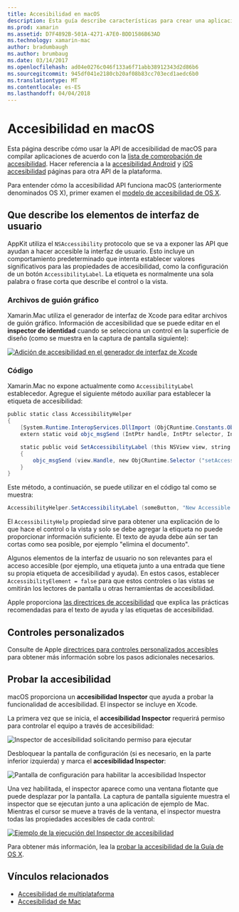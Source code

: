 ```yaml
---
title: Accesibilidad en macOS
description: Esta guía describe características para crear una aplicación accesible basada en Xamarin.Mac.
ms.prod: xamarin
ms.assetid: D7F4892B-501A-4271-A7E0-BDD1586B63AD
ms.technology: xamarin-mac
author: bradumbaugh
ms.author: brumbaug
ms.date: 03/14/2017
ms.openlocfilehash: ad04e0276c046f133a6f71abb38912343d2d86b6
ms.sourcegitcommit: 945df041e2180cb20af08b83cc703ecd1aedc6b0
ms.translationtype: MT
ms.contentlocale: es-ES
ms.lasthandoff: 04/04/2018
---
```

# <a name="accessibility-on-macos"></a>Accesibilidad en macOS

Esta página describe cómo usar la API de accesibilidad de macOS para compilar aplicaciones de acuerdo con la [lista de comprobación de accesibilidad](~/cross-platform/app-fundamentals/accessibility.md).
Hacer referencia a la [accesibilidad Android](~/android/app-fundamentals/accessibility.md) y [iOS accesibilidad](~/ios/app-fundamentals/accessibility.md) páginas para otra API de la plataforma.

Para entender cómo la accesibilidad API funciona macOS (anteriormente denominados OS X), primer examen el [modelo de accesibilidad de OS X](https://developer.apple.com/library/mac/documentation/Accessibility/Conceptual/AccessibilityMacOSX/OSXAXmodel.html).

## <a name="describing-ui-elements"></a>Que describe los elementos de interfaz de usuario

AppKit utiliza el `NSAccessibility` protocolo que se va a exponer las API que ayudan a hacer accesible la interfaz de usuario. Esto incluye un comportamiento predeterminado que intenta establecer valores significativos para las propiedades de accesibilidad, como la configuración de un botón `AccessibilityLabel`. La etiqueta es normalmente una sola palabra o frase corta que describe el control o la vista.

### <a name="storyboard-files"></a>Archivos de guión gráfico

Xamarin.Mac utiliza el generador de interfaz de Xcode para editar archivos de guión gráfico.
Información de accesibilidad que se puede editar en el **inspector de identidad** cuando se selecciona un control en la superficie de diseño (como se muestra en la captura de pantalla siguiente):

[![Adición de accesibilidad en el generador de interfaz de Xcode](accessibility-images/xcode.png "agregar accesibilidad en el generador de interfaz de Xcode")](accessibility-images/xcode-large.png#lightbox)

### <a name="code"></a>Código

Xamarin.Mac no expone actualmente como `AccessibilityLabel` establecedor.  Agregue el siguiente método auxiliar para establecer la etiqueta de accesibilidad:

```csharp
public static class AccessibilityHelper
{
    [System.Runtime.InteropServices.DllImport (ObjCRuntime.Constants.ObjectiveCLibrary)]
    extern static void objc_msgSend (IntPtr handle, IntPtr selector, IntPtr label);

    static public void SetAccessibilityLabel (this NSView view, string value)
    {
        objc_msgSend (view.Handle, new ObjCRuntime.Selector ("setAccessibilityLabel:").Handle, new NSString (value).Handle);
    }
}
```

Este método, a continuación, se puede utilizar en el código tal como se muestra:

```csharp
AccessibilityHelper.SetAccessibilityLabel (someButton, "New Accessible Description");
```

El `AccessibilityHelp` propiedad sirve para obtener una explicación de lo que hace el control o la vista y solo se debe agregar la etiqueta no puede proporcionar información suficiente. El texto de ayuda debe aún ser tan cortas como sea posible, por ejemplo "elimina el documento".

Algunos elementos de la interfaz de usuario no son relevantes para el acceso accesible (por ejemplo, una etiqueta junto a una entrada que tiene su propia etiqueta de accesibilidad y ayuda).
En estos casos, establecer `AccessibilityElement = false` para que estos controles o las vistas se omitirán los lectores de pantalla u otras herramientas de accesibilidad.

Apple proporciona [las directrices de accesibilidad](https://developer.apple.com/library/mac/documentation/Accessibility/Conceptual/AccessibilityMacOSX/EnhancingtheAccessibilityofStandardAppKitControls.html) que explica las prácticas recomendadas para el texto de ayuda y las etiquetas de accesibilidad.

## <a name="custom-controls"></a>Controles personalizados

Consulte de Apple [directrices para controles personalizados accesibles](https://developer.apple.com/library/mac/documentation/Accessibility/Conceptual/AccessibilityMacOSX/ImplementingAccessibilityforCustomControls.html) para obtener más información sobre los pasos adicionales necesarios.

## <a name="testing-accessibility"></a>Probar la accesibilidad

macOS proporciona un **accesibilidad Inspector** que ayuda a probar la funcionalidad de accesibilidad. El inspector se incluye en Xcode.

La primera vez que se inicia, el **accesibilidad Inspector** requerirá permiso para controlar el equipo a través de accesibilidad:

![Inspector de accesibilidad solicitando permiso para ejecutar](accessibility-images/accessibility-inspector-1.png "solicitando permiso para ejecutar el Inspector de accesibilidad")

Desbloquear la pantalla de configuración (si es necesario, en la parte inferior izquierda) y marca el **accesibilidad Inspector**:

![Pantalla de configuración para habilitar la accesibilidad Inspector](accessibility-images/accessibility-inspector-2.png "pantalla de configuración para habilitar el Inspector de accesibilidad")

Una vez habilitada, el inspector aparece como una ventana flotante que puede desplazar por la pantalla. La captura de pantalla siguiente muestra el inspector que se ejecutan junto a una aplicación de ejemplo de Mac. Mientras el cursor se mueve a través de la ventana, el inspector muestra todas las propiedades accesibles de cada control:

[![Ejemplo de la ejecución del Inspector de accesibilidad](accessibility-images/accessibility-example.png "ejecución del Inspector de ejemplo de accesibilidad")](accessibility-images/accessibility-example-large.png#lightbox)

Para obtener más información, lea la [probar la accesibilidad de la Guía de OS X](https://developer.apple.com/library/mac/documentation/Accessibility/Conceptual/AccessibilityMacOSX/OSXAXTestingApps.html).



## <a name="related-links"></a>Vínculos relacionados

- [Accesibilidad de multiplataforma](~/cross-platform/app-fundamentals/accessibility.md)
- [Accesibilidad de Mac](https://www.apple.com/accessibility/mac/)
